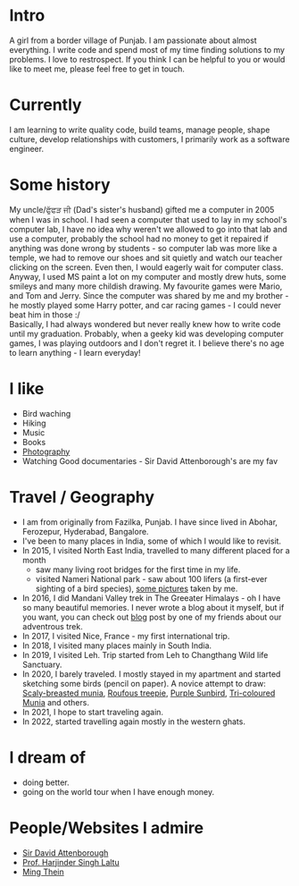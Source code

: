 
# Intro

A girl from a border village of Punjab. I am passionate about almost everything. I write code and spend most of my time finding solutions to my problems. I love to restrospect. 
If you think I can be helpful to you or would like to meet me, please feel free to get in touch.

# Currently

I am learning to write quality code, build teams, manage people, shape culture, develop relationships with customers, I primarily work as a software engineer.

# Some history

My uncle/ਫੁੱਫੜ ਜੀ (Dad's sister's husband) gifted me a computer in 2005 when I was in school. I had seen a computer that used to lay in my school's computer lab, I have no idea why weren't we allowed to go into that lab and use a computer, probably the school had no money to get it repaired if anything was done wrong by students - so computer lab was more like a temple, we had to remove our shoes and sit quietly and watch our teacher clicking on the screen.  Even then, I would eagerly wait for computer class.  
Anyway, I used MS paint a lot on my computer and mostly drew huts, some smileys and many more childish drawing.  My favourite games were Mario, and Tom and Jerry. Since the computer was shared by me and my brother - he mostly played some Harry potter, and car racing games - I could never beat him in those :/  
Basically, I had always wondered but never really knew how to write code until my graduation. Probably, when a geeky kid was developing computer games, I was playing outdoors and I don't regret it. I believe there's no age to learn anything - I learn everyday!  


# I like

- Bird waching
- Hiking
- Music
- Books 
- [Photography](https://www.instagram.com/khushpreetk363/)
- Watching Good documentaries - Sir David Attenborough's are my fav 

# Travel / Geography

- I am from originally from Fazilka, Punjab. I have since lived in Abohar, Ferozepur, Hyderabad, Bangalore. 
- I've been to many places in India, some of which I would like to revisit.
- In 2015, I visited North East India, travelled to many different placed for a month 
    - saw many living root bridges for the first time in my life.
    - visited Nameri National park - saw about 100 lifers (a first-ever sighting of a bird species), [some pictures](https://www.flickr.com/photos/134246185@N05/albums/72157662309307379/with/24089538055/) taken by me.
- In 2016, I did Mandani Valley trek in The Greeater Himalays - oh I have so many beautiful memories. I never wrote a blog about it myself, but if you want, you can check out [blog](https://www.rockyfeet.com/mandani-valley-trek-bird-checklist/) post by one of my friends about our adventrous trek.  
- In 2017, I visited Nice, France - my first international trip. 
- In 2018, I visited many places mainly in South India.
- In 2019, I visited Leh. Trip started from Leh to Changthang Wild life Sanctuary.  
- In 2020, I barely traveled. I mostly stayed in my apartment and started sketching some birds (pencil on paper). A novice attempt to draw: [Scaly-breasted munia](https://www.instagram.com/p/B_XT9uEFkK-E4byw8dB3rHv5s9dDmsD0WFsyDQ0/), [Roufous treepie](https://www.instagram.com/p/B_auPyUFM-JaGMnxEeYPWCNrQwkZR0D7o0oHjo0/), [Purple Sunbird](https://www.instagram.com/p/B_W-U4PFwHRKWjgiYcasyIR-XSf22zPK2llhmE0/), [Tri-coloured Munia](https://www.instagram.com/p/CAS3SZpA2SWVqn8L_L1wMsDezmE-AJfGd93UHk0/) and others. 
- In 2021, I hope to start traveling again.
- In 2022, started travelling again mostly in the western ghats.

# I dream of

- doing better.
- going on the world tour when I have enough money. 

# People/Websites I admire

- [Sir David Attenborough](https://en.wikipedia.org/wiki/David_Attenborough)
- [Prof. Harjinder Singh Laltu](https://www.kalpana.it/hindi/index.htm) 
- [Ming Thein](https://blog.mingthein.com/philosophyopinion/)


